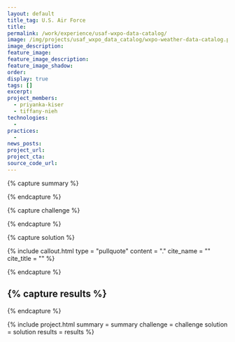 ```yaml
---
layout: default
title_tag: U.S. Air Force
title: 
permalink: /work/experience/usaf-wxpo-data-catalog/
image: /img/projects/usaf_wxpo_data_catalog/wxpo-weather-data-catalog.png
image_description: 
feature_image:
feature_image_description:
feature_image_shadow:
order: 
display: true
tags: []
excerpt: 
project_members:
  - priyanka-kiser
  - tiffany-nieh
technologies:
  - 
practices:
  - 
news_posts:
project_url:
project_cta:
source_code_url:
---
```


{% capture summary %}

{% endcapture %}

{% capture challenge %}

{% endcapture %}

{% capture solution %}


{% include callout.html type = "pullquote" content = "." cite_name = "" cite_title = "" %}


{% endcapture %}

{% capture results %}
- 
{% endcapture %}

{% include project.html
  summary = summary
  challenge = challenge
  solution = solution
  results = results
%}
